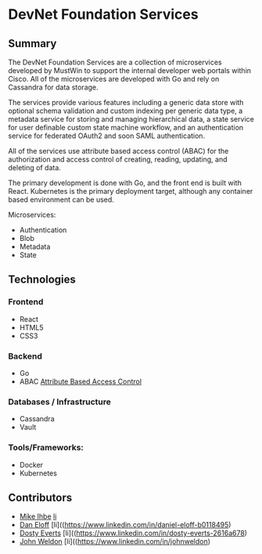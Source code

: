 # DevNet Foundation Services

## Summary

The DevNet Foundation Services are a collection of microservices developed by MustWin to support the internal developer web portals within Cisco.
All of the microservices are developed with Go and rely on Cassandra for data storage.

The services provide various features including a generic data store with optional schema validation and custom indexing per generic data type, a metadata service for storing and managing hierarchical data, a state service for user definable custom state machine workflow, and an authentication service for federated OAuth2 and soon SAML authentication.

All of the services use attribute based access control (ABAC) for the authorization and access control of creating, reading, updating, and deleting of data.

The primary development is done with Go, and the front end is built with React.
Kubernetes is the primary deployment target, although any container based environment can be used.


Microservices:
 - Authentication
 - Blob
 - Metadata
 - State



## Technologies

### Frontend

* React
* HTML5
* CSS3


### Backend

* Go
* ABAC [Attribute Based Access Control](https://en.wikipedia.org/wiki/Attribute-based_access_control)

### Databases / Infrastructure

* Cassandra
* Vault

### Tools/Frameworks:

* Docker
* Kubernetes





## Contributors

 - [Mike Ihbe](https://github.com/mikejihbe) [li](https://www.linkedin.com/in/mike-ihbe-a356694)
 - [Dan Eloff](https://github.com/eloff) [li]((https://www.linkedin.com/in/daniel-eloff-b0118495)
 - [Dosty Everts](https://github.com/evertsd) [li]((https://www.linkedin.com/in/dosty-everts-2616a678)
 - [John Weldon](https://github.com/johnweldon) [li]((https://www.linkedin.com/in/johnweldon)
